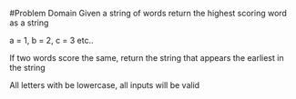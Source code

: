 #Problem Domain
Given a string of words return the highest scoring word as a string

a = 1, b = 2, c = 3 etc..

If two words score the same, return the string that appears the earliest in the string

All letters with be lowercase, all inputs will be valid
